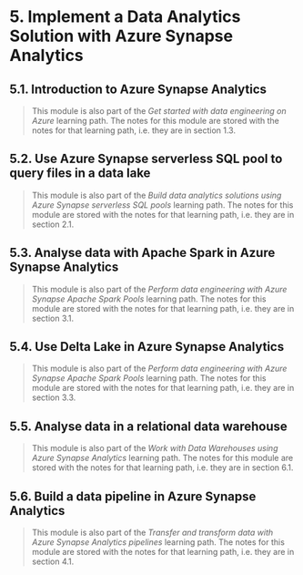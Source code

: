 # 5. Implement a Data Analytics Solution with Azure Synapse Analytics

## 5.1. Introduction to Azure Synapse Analytics

> This module is also part of the *Get started with data engineering on Azure* learning path. The notes for this module are stored with the notes for that learning path, i.e. they are in section 1.3.

## 5.2. Use Azure Synapse serverless SQL pool to query files in a data lake

> This module is also part of the *Build data analytics solutions using Azure Synapse serverless SQL pools* learning path. The notes for this module are stored with the notes for that learning path, i.e. they are in section 2.1.

## 5.3. Analyse data with Apache Spark in Azure Synapse Analytics

> This module is also part of the *Perform data engineering with Azure Synapse Apache Spark Pools* learning path. The notes for this module are stored with the notes for that learning path, i.e. they are in section 3.1.

## 5.4. Use Delta Lake in Azure Synapse Analytics

> This module is also part of the *Perform data engineering with Azure Synapse Apache Spark Pools* learning path. The notes for this module are stored with the notes for that learning path, i.e. they are in section 3.3.

## 5.5. Analyse data in a relational data warehouse

> This module is also part of the *Work with Data Warehouses using Azure Synapse Analytics* learning path. The notes for this module are stored with the notes for that learning path, i.e. they are in section 6.1.

## 5.6. Build a data pipeline in Azure Synapse Analytics

> This module is also part of the *Transfer and transform data with Azure Synapse Analytics pipelines* learning path. The notes for this module are stored with the notes for that learning path, i.e. they are in section 4.1.
